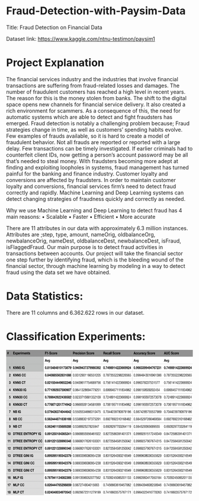 # Fraud-Detection-with-Paysim-Data


Title: Fraud Detection on Financial Data

Dataset link: https://www.kaggle.com/ntnu-testimon/paysim1


# Project Explanation

The financial services industry and the industries that involve financial transactions are suffering from fraud-related losses and damages. The number of fraudulent customers has reached a high level in recent years. The reason for this is the money stolen from banks. The shift to the digital space opens new channels for financial service delivery. It also created a rich environment for scammers. As a consequence of this, the need for automatic systems which are able to detect and fight fraudsters has emerged.
Fraud detection is notably a challenging problem because;
Fraud strategies change in time, as well as customers’ spending habits evolve.
Few examples of frauds available, so it is hard to create a model of fraudulent behavior. Not all frauds are reported or reported with a large delay.
Few transactions can be timely investigated.
If earlier criminals had to counterfeit client IDs, now getting a person’s account password may be all that’s needed to steal money. With fraudsters becoming more adept at finding and exploiting loopholes in systems, fraud management has turned painful for the banking and finance industry. Customer loyalty and conversions are affected by fraudsters.
In order to maintain customer loyalty and conversions, financial services firm’s need to detect fraud correctly and rapidly. Machine Learning and Deep Learning systems can detect changing strategies of fraudness quickly and correctly as needed.

Why we use Machine Learning and Deep Learning to detect fraud has 4 main reasons:
• Scalable
• Faster
• Efficient
• More accurate

There are 11 attributes in our data with approximately 6.3 million instances. Attributes are ;step, type, amount, nameOrig, oldbalanceOrg, newbalanceOrig, nameDest, oldbalanceDest, newbalanceDest, isFraud, isFlaggedFraud.
Our main purpose is to detect fraud activities in transactions between accounts.
Our project will take the financial sector one step further by identifying fraud, which is the bleeding wound of the financial sector, through machine learning by modeling in a way to detect fraud using the data set we have obtained.

# Data Statistics:
There are 11 columns and 6.362.622 rows in our dataset.


# Classification Experiments:
![alt text](https://github.com/newsteps8/Fraud-Detection-with-Paysim-Data/blob/main/CSE4062S21_Group8_Project_Delivery7_FinalReport_Table1.png)



